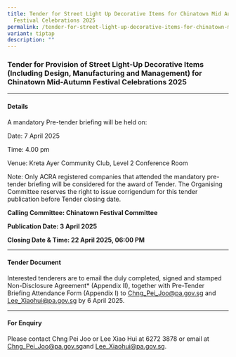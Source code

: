 ```yaml
---
title: Tender for Street Light Up Decorative Items for Chinatown Mid Autumn
  Festival Celebrations 2025
permalink: /tender-for-street-light-up-decorative-items-for-chinatown-mid-autumn-festival-celebrations-2025/
variant: tiptap
description: ""
---
```

<h3>Tender for Provision of Street Light-Up Decorative Items (Including Design, Manufacturing and Management) for Chinatown Mid-Autumn Festival Celebrations 2025</h3>
<hr>
<h4>Details</h4>
<p>A mandatory Pre-tender briefing will be held on:</p>
<p>Date: 7 April 2025</p>
<p>Time: 4.00 pm</p>
<p>Venue: Kreta Ayer Community Club, Level 2 Conference Room</p>
<p>Note: Only ACRA registered companies that attended the mandatory pre-tender
briefing will be considered for the award of Tender. The Organising Committee
reserves the right to issue corrigendum for this tender publication before
Tender closing date.</p>
<p><strong>Calling Committee: Chinatown Festival Committee</strong>
</p>
<p><strong>Publication Date: 3 April 2025</strong>
</p>
<p><strong>Closing Date &amp; Time: 22 April 2025, 06:00 PM</strong>
</p>
<hr>
<h4>Tender Document</h4>
<p>Interested tenderers are to email the duly completed, signed and stamped
Non-Disclosure Agreement* (Appendix II), together with Pre-Tender Briefing
Attendance Form (Appendix I) to <a href="mailto:Chng_Pei_Joo@pa.gov.sg" rel="noopener noreferrer nofollow" target="_blank">Chng_Pei_Joo@pa.gov.sg</a> and <a href="mailto:Lee_Xiaohui@pa.gov.sg" rel="noopener noreferrer nofollow" target="_blank">Lee_Xiaohui@pa.gov.sg</a> by
6 April 2025.</p>
<hr>
<h4>For Enquiry</h4>
<p>Please contact Chng Pei Joo or Lee Xiao Hui at 6272 3878 or email at
<a href="mailto:Chng_Pei_Joo@pa.gov.sg" rel="noopener noreferrer nofollow" target="_blank">Chng_Pei_Joo@pa.gov.sg</a>and <a href="mailto:Lee_Xiaohui@pa.gov.sg" rel="noopener noreferrer nofollow" target="_blank">Lee_Xiaohui@pa.gov.sg</a>.</p>